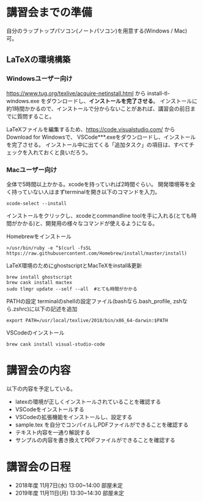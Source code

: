 # 講習会までの準備

自分のラップトップパソコン(ノートパソコン)を用意する(Windows / Mac) 可。

## LaTeXの環境構築
### Windowsユーザー向け
https://www.tug.org/texlive/acquire-netinstall.html から install-tl-windows.exe をダウンロードし、**インストールを完了させる**。
インストールに約1時間かかるので、インストールで分からないことがあれば、講習会の前日までに質問すること。

LaTeXファイルを編集するため、https://code.visualstudio.com/ から Download for Windowsで、 VSCode***.exeをダウンロードし、インストールを完了させる。
インストール中に出てくる「追加タスク」の項目は、すべてチェックを入れておくと良いだろう。

### Macユーザー向け
全体で5時間以上かかる。xcodeを持っていれば2時間ぐらい。
開発環境等を全く持っていない人はまずterminalを開き以下のコマンドを入力。
```
xcode-select --install
```
インストールをクリックし、xcodeとcommandline toolを手に入れる(とても時間がかかる)と、開発用の様々なコマンドが使えるようになる。

Homebrewをインストール
```
>/usr/bin/ruby -e “$(curl -fsSL https://raw.githubusercontent.com/Homebrew/install/master/install)
```

LaTeX環境のためにghostscriptとMacTeXをinstall&更新
```
brew install ghostscript
brew cask install mactex
sudo tlmgr update --self --all  #とても時間がかかる
```

PATHの設定
terminalのshellの設定ファイル(bashなら.bash_profile, zshなら.zshrc)に以下の記述を追加
```
export PATH=/usr/local/texlive/2018/bin/x86_64-darwin:$PATH
```

VSCodeのインストール
```
brew cask install visual-studio-code
```

# 講習会の内容

以下の内容を予定している。

* latexの環境が正しくインストールされていることを確認する
* VSCodeをインストールする
* VSCodeの拡張機能をインストールし、設定する
* sample.tex を自分でコンパイルしPDFファイルができることを確認する
* テキスト内容を一通り解説する
* サンプルの内容を書き換えてPDFファイルができることを確認する

# 講習会の日程
* 2018年度 11月7日(水) 13:00~14:00 部屋未定
* 2019年度 11月11日(月) 13:30~14:30 部屋未定